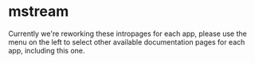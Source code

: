 # mstream

Currently we're reworking these intropages for each app, please use the menu on the left to select other available documentation pages for each app, including this one.
